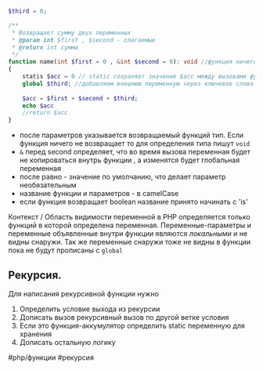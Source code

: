 ```php
$third = 0;

/**
 * Возвращает сумму двух переменных
 * @param int $first , $second - слагаемые
 * @return int сумма
 */
function name(int $first = 0 , &int $second = 0): void //функция ничего не возрашщает и работает с глобальным $second
{
	statis $acc = 0 // static сохраняет значение $acc между вызовами функции
	global $third; //добавляем внешнюю переменную через ключевое слово global
	
	$acc = $first + $second + $third;
	echo $acc
	//return $acc  
}
```
- после параметров указывается возвращаемый функций тип. Если функция ничего не возвращает то для определения типа пишут `void` 
- `&` перед second определяет, что во время вызова переменная будет не копироваться внутрь функции , а изменятся будет глобальная переменная
- после равно - значение по умолчанию, что делает параметр необязательным
- название функции и параметров - в camelCase
- если функция возвращает boolean название принято начинать с 'is'


Контекст / Область видимости переменной в PHP определяется только функций в которой определена переменная.  Переменные-параметры и переменные объявленные внутри функции являются *локальными* и не видны снаружи. Так же переменные снаружи тоже не видны в функции пока не будут прописаны с `global` 


## Рекурсия.

Для написания рекурсивной функции нужно
1. Определить условие выхода из рекурсии
2. Дописать вызов рекурсивный вызов по другой ветке условия
3. Если это функция-аккумулятор определить static переменную для хранения
4. Дописать остальную логику


#php/функции #рекурсия